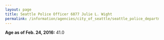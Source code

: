 ```yaml
---
layout: page
title: Seattle Police Officer 6877 Julie L. Wight
permalink: /information/agencies/city_of_seattle/seattle_police_department/copbook/6877/
---
```


**Age as of Feb. 24, 2016:** 41.0
